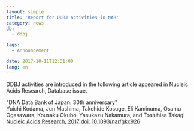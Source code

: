 ```yaml
---
layout: simple
title: 'Report for DDBJ activities in NAR'
category: news
db:
  - ddbj

tags:
  - Announcement

date: 2017-10-11T12:31:00
lang: en
---
```


<p>DDBJ activities are introduced in the following article appeared in Nucleic Acids Research, Database issue.</p>

<p><span class="bold">"DNA Data Bank of Japan: 30th anniversary"</span><br>Yuichi Kodama, Jun Mashima, Takehide Kosuge, Eli Kaminuma, Osamu Ogasawara, Kousaku Okubo, Yasukazu Nakamura, and Toshihisa Takagi<br><a href="https://academic.oup.com/nar/article/doi/10.1093/nar/gkx926/4429162/">Nucleic Acids Research, 2017 doi: 10.1093/nar/gkx926</a></p>
